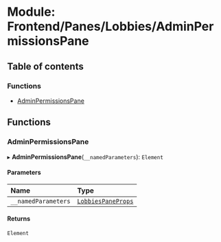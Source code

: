 # Module: Frontend/Panes/Lobbies/AdminPermissionsPane

## Table of contents

### Functions

- [AdminPermissionsPane](Frontend_Panes_Lobbies_AdminPermissionsPane.md#adminpermissionspane)

## Functions

### AdminPermissionsPane

▸ **AdminPermissionsPane**(`__namedParameters`): `Element`

#### Parameters

| Name                | Type                                                                                        |
| :------------------ | :------------------------------------------------------------------------------------------ |
| `__namedParameters` | [`LobbiesPaneProps`](../interfaces/Frontend_Panes_Lobbies_LobbiesUtils.LobbiesPaneProps.md) |

#### Returns

`Element`
